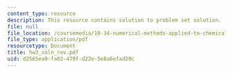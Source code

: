 ```yaml
---
content_type: resource
description: This resource contains solution to problem set solution.
file: null
file_location: /coursemedia/10-34-numerical-methods-applied-to-chemical-engineering-fall-2005/d2565ea9fa02479fd22e5e8a6efad29c_hw3_soln_rev.pdf
file_type: application/pdf
resourcetype: Document
title: hw3_soln_rev.pdf
uid: d2565ea9-fa02-479f-d22e-5e8a6efad29c
---
```

